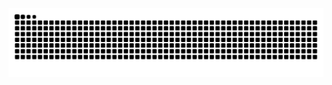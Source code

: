 

<picture>
  <source media="(prefers-color-scheme: dark)" srcset="https://raw.githubusercontent.com/JohannaAtrey/JohannaAtrey/output/github-contribution-grid-snake-dark.svg">
  <source media="(prefers-color-scheme: light)" srcset="https://raw.githubusercontent.com/JohannaAtrey/JohannaAtrey/output/github-contribution-grid-snake.svg">
  <img alt="github contribution grid snake animation" src="https://raw.githubusercontent.com/JohannaAtrey/JohannaAtrey/output/github-contribution-grid-snake.svg">
</picture>


